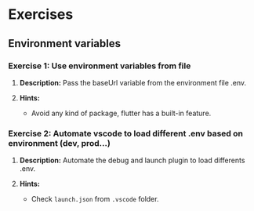 # Exercises

## Environment variables

### Exercise 1: Use environment variables from file

1. **Description:** Pass the baseUrl variable from the environment file .env.

2. **Hints:**
   - Avoid any kind of package, flutter has a built-in feature.

### Exercise 2: Automate vscode to load different .env based on environment (dev, prod...)

1. **Description:** Automate the debug and launch plugin to load differents .env.

2. **Hints:**
   - Check `launch.json` from `.vscode` folder.